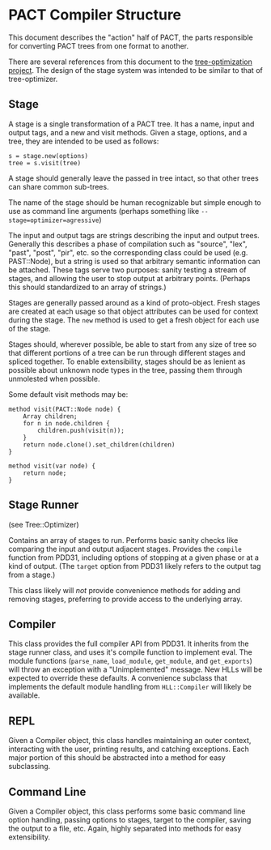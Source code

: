 # PACT Compiler Structure

This document describes the "action" half of PACT, the parts responsible
for converting PACT trees from one format to another.

There are several references from this document to the [tree-optimization
project](https://github.com/parrot/tree-optimization).  The design of the
stage system was intended to be similar to that of tree-optimizer.



## Stage

A stage is a single transformation of a PACT tree.  It has a name, input
and output tags, and a new and visit methods.  Given a stage, options, and
a tree, they are intended to be used as follows:

	s = stage.new(options)
	tree = s.visit(tree)

A stage should generally leave the passed in tree intact, so that other
trees can share common sub-trees.

The name of the stage should be human recognizable but simple enough to use
as command line arguments (perhaps something like
`--stage=optimizer=agressive`)

The input and output tags are strings describing the input and output
trees.  Generally this describes a phase of compilation such as "source",
"lex", "past", "post", "pir", etc. so the corresponding class could be used
(e.g. PAST::Node), but a string is used so that arbitrary semantic
information can be attached.  These tags serve two purposes: sanity testing
a stream of stages, and allowing the user to stop output at arbitrary
points.  (Perhaps this should standardized to an array of strings.)

Stages are generally passed around as a kind of proto-object.  Fresh stages
are created at each usage so that object attributes can be used for
context during the stage.  The `new` method is used to get a fresh object
for each use of the stage.

Stages should, wherever possible, be able to start from any size of tree so
that different portions of a tree can be run through different stages and
spliced together.  To enable extensibility, stages should be as lenient as
possible about unknown node types in the tree, passing them through
unmolested when possible.

Some default visit methods may be:

	method visit(PACT::Node node) {
		Array children;
		for n in node.children {
			children.push(visit(n));
		}
		return node.clone().set_children(children)
	}

	method visit(var node) {
		return node;
	}



## Stage Runner

(see Tree::Optimizer)

Contains an array of stages to run.  Performs basic sanity checks like
comparing the input and output adjacent stages.  Provides the `compile`
function from PDD31, including options of stopping at a given phase or at a
kind of output.  (The `target` option from PDD31 likely refers to the
output tag from a stage.)

This class likely will _not_ provide convenience methods for adding and
removing stages, preferring to provide access to the underlying array.



## Compiler

This class provides the full compiler API from PDD31.  It inherits from the
stage runner class, and uses it's compile function to implement eval.  The
module functions (`parse_name`, `load_module`, `get_module`, and
`get_exports`) will throw an exception with a "Unimplemented" message.  New
HLLs will be expected to override these defaults.  A convenience subclass
that implements the default module handling from `HLL::Compiler` will
likely be available.



## REPL

Given a Compiler object, this class handles maintaining an outer context,
interacting with the user, printing results, and catching exceptions.  Each
major portion of this should be abstracted into a method for easy
subclassing.



## Command Line

Given a Compiler object, this class performs some basic command line option
handling, passing options to stages, target to the compiler, saving the
output to a file, etc.  Again, highly separated into methods for easy
extensibility.
